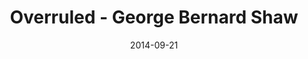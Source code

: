 ---
layout: production
title: Overruled - George Bernard Shaw
date: 2014-09-21
dates_string: September 21, 2014
location: Chief O’Neill’s Pub & Restaurant, Chicago
production:
  - name: Angeli Primlani
    title: Director
  - name: Benjamin Dionysus
    title: Stage Manager/Lighting Design
    bio_url: /company/benjamin_dionysus
  - name: Brigid Duffy and Frank Mahon of Stone Hearth Theatre
    title: Co-producers
synopsis: George Bernard Shaw's delightful one-act play Overruled (1913) finds the Irish dramatist at his most entertaining and fun. Two married couples take a break from their spouses, leading to an examination of fidelity and adultery. Though not nearly as famous as some of Shaw's other work, such as Pygmalion, and lacking the heavy messages of the acclaimed playwright's weightier works, like Arms and the Man, Overruled offers the chance to laugh at love, lovers and life itself.
cast:
- actor: Sherry Legare
  role: Mrs. Lunn
  actor_bio_url: /company/sherry_legare
- actor: Laurie Lister
  role: Mrs. Juno
- actor: Chris Aruffo
  role: Mr. Juno
  actor_bio_url: /company/chris_aruffo
- actor: Gary Henderson
  role: Mr. Lunn

images:
  - url: /assets/images/Overruledposter_Remount_2b.JPG
  - url: /assets/images/overruled_Poster_RemountCefalu.2b.JPG
  - url: /assets/images/Overruled_Chief_O_neills.JPG
  - url: /assets/images/FullCast2_Overruled_Chief_Oneills.JPG
  - url: /assets/images/Julia_Kessler_Overruled_Chief_Oneill.JPG
  - url: /assets/images/Raker_Wilson_Overruled_Chief_O_neills.JPG
---